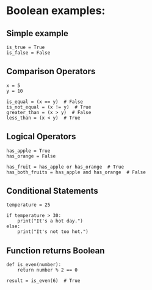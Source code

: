 # Boolean examples:

## Simple example
```
is_true = True
is_false = False
```

##  Comparison Operators
```
x = 5
y = 10

is_equal = (x == y)  # False
is_not_equal = (x != y)  # True
greater_than = (x > y)  # False
less_than = (x < y)  # True
```

## Logical Operators
```
has_apple = True
has_orange = False

has_fruit = has_apple or has_orange  # True
has_both_fruits = has_apple and has_orange  # False
```

## Conditional Statements
```
temperature = 25

if temperature > 30:
    print("It's a hot day.")
else:
    print("It's not too hot.")
```

## Function returns Boolean
```
def is_even(number):
    return number % 2 == 0

result = is_even(6)  # True
```
